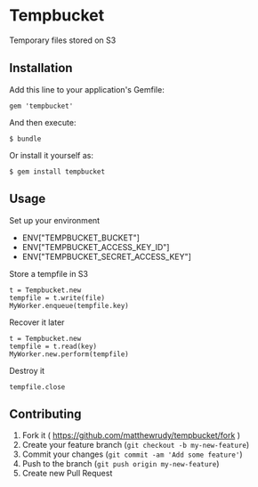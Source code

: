 # Tempbucket

Temporary files stored on S3

## Installation

Add this line to your application's Gemfile:

    gem 'tempbucket'

And then execute:

    $ bundle

Or install it yourself as:

    $ gem install tempbucket

## Usage

Set up your environment

* ENV["TEMPBUCKET_BUCKET"]
* ENV["TEMPBUCKET_ACCESS_KEY_ID"]
* ENV["TEMPBUCKET_SECRET_ACCESS_KEY"]

Store a tempfile in S3

    t = Tempbucket.new
    tempfile = t.write(file)
    MyWorker.enqueue(tempfile.key)

Recover it later

    t = Tempbucket.new
    tempfile = t.read(key)
    MyWorker.new.perform(tempfile)

Destroy it

    tempfile.close

## Contributing

1. Fork it ( https://github.com/matthewrudy/tempbucket/fork )
2. Create your feature branch (`git checkout -b my-new-feature`)
3. Commit your changes (`git commit -am 'Add some feature'`)
4. Push to the branch (`git push origin my-new-feature`)
5. Create new Pull Request
